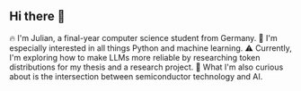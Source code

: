 ## Hi there 👋

🔥 I'm Julian, a final-year computer science student from Germany.
🤖 I'm especially interested in all things Python and machine learning.
⚠️ Currently, I'm exploring how to make LLMs more reliable by researching token distributions for my thesis and a research project.
🍪 What I'm also curious about is the intersection between semiconductor technology and AI.
<!--
**itsmejul/itsmejul** is a ✨ _special_ ✨ repository because its `README.md` (this file) appears on your GitHub profile.

Here are some ideas to get you started:

- 🔭 I’m currently working on ...
- 🌱 I’m currently learning ...
- 👯 I’m looking to collaborate on ...
- 🤔 I’m looking for help with ...
- 💬 Ask me about ...
- 📫 How to reach me: ...
- 😄 Pronouns: ...
- ⚡ Fun fact: ...
-->
